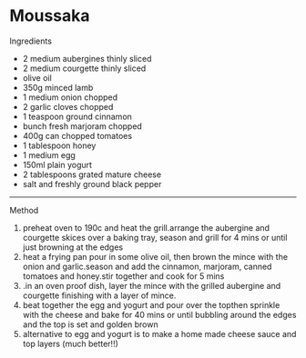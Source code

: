# Moussaka

Ingredients

-   2 medium aubergines thinly sliced
-   2 medium courgette thinly sliced
-   olive oil
-   350g minced lamb
-   1 medium onion chopped
-   2 garlic cloves chopped
-   1 teaspoon ground cinnamon
-   bunch fresh marjoram chopped
-   400g can chopped tomatoes
-   1 tablespoon honey
-   1 medium egg
-   150ml plain yogurt
-   2 tablespoons grated mature cheese
-   salt and freshly ground black pepper

--------------------------------------------------------------------------------

Method

1.  preheat oven to 190c and heat the grill.arrange the aubergine and courgette
    skices over a baking tray, season and grill for 4 mins or until just
    browning at the edges
2.  heat a frying pan pour in some olive oil, then brown the mince with the
    onion and garlic.season and add the cinnamon, marjoram, canned tomatoes and
    honey.stir together and cook for 5 mins
3.  .in an oven proof dish, layer the mince with the grilled aubergine and
    courgette finishing with a layer of mince.
4.  beat together the egg and yogurt and pour over the topthen sprinkle with the
    cheese and bake for 40 mins or until bubbling around the edges and the top
    is set and golden brown
5.  alternative to egg and yogurt is to make a home made cheese sauce and top
    layers (much better!!)
